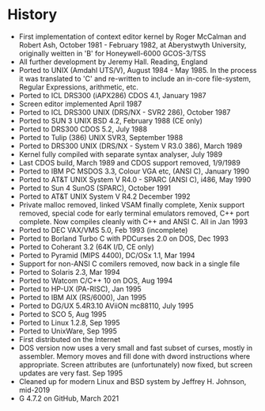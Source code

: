 # History

* First implementation of context editor kernel by Roger McCalman and
  Robert Ash, October 1981 - February 1982, at Aberystwyth University,
  originally weitten in 'B' for Honeywell-6000 GCOS-3/TSS
* All further development by Jeremy Hall. Reading, England
* Ported to UNIX (Amdahl UTS/V), August 1984 - May 1985. In the
  process it was translated to 'C' and re-written to include an
  in-core file-system, Regular Expressions, arithmetic, etc.
* Ported to ICL DRS300 (iAPX286) CDOS 4.1, January 1987
* Screen editor implemented April 1987
* Ported to ICL DRS300 UNIX (DRS/NX - SVR2 286), October 1987
* Ported to SUN 3 UNIX BSD 4.2, February 1988 (CE only)
* Ported to DRS300 CDOS 5.2, July 1988
* Ported to Tulip (386) UNIX SVR3, September 1988
* Ported to DRS300 UNIX (DRS/NX - System V R3.0 386), March 1989
* Kernel fully compiled with separate syntax analyser, July 1989
* Last CDOS build, March 1989 and CDOS support removed, 1/9/1989
* Ported to IBM PC MSDOS 3.3, Colour VGA etc, (ANSI C), January 1990
* Ported to AT&T UNIX System V R4.0 - SPARC (ANSI C), i486, May 1990
* Ported to Sun 4 SunOS (SPARC), October 1991
* Ported to AT&T UNIX System V R4.2 December 1992
* Private malloc removed, linked VSAM finally complete, Xenix support
  removed, special code for early terminal emulators removed, C++ port
  complete. Now compiles cleanly with C++ and ANSI C. All in Jan 1993
* Ported to DEC VAX/VMS 5.0, Feb 1993 (incomplete)
* Ported to Borland Turbo C with PDCurses 2.0 on DOS, Dec 1993
* Ported to Coherant 3.2 (64K I/D, CE only)
* Ported to Pyramid (MIPS 4400), DC/OSx 1.1, Mar 1994
* Support for non-ANSI C comilers removed, now back in a single file
* Ported to Solaris 2.3, Mar 1994
* Ported to Watcom C/C++ 10 on DOS, Aug 1994
* Ported to HP-UX (PA-RISC), Jan 1995
* Ported to IBM AIX (RS/6000), Jan 1995
* Ported to DG/UX 5.4R3.10 AViiON mc88110, July 1995
* Ported to SCO 5, Aug 1995
* Ported to Linux 1.2.8, Sep 1995
* Ported to UnixWare, Sep 1995
* First distributed on the Internet
* DOS version now uses a very small and fast subset of curses, mostly in
  assembler. Memory moves and fill done with dword instructions where
  appropriate. Screen attributes are (unfortunately) now fixed, but screen
  updates are very fast. Sep 1995
* Cleaned up for modern Linux and BSD system by Jeffrey H. Johnson, mid-2019
* G 4.7.2 on GitHub, March 2021
